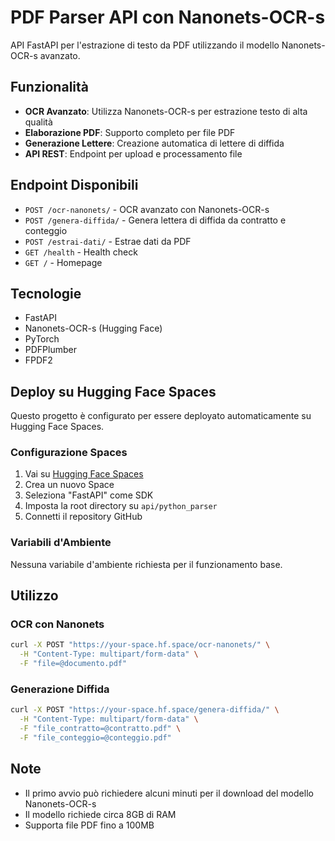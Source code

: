 # PDF Parser API con Nanonets-OCR-s

API FastAPI per l'estrazione di testo da PDF utilizzando il modello Nanonets-OCR-s avanzato.

## Funzionalità

- **OCR Avanzato**: Utilizza Nanonets-OCR-s per estrazione testo di alta qualità
- **Elaborazione PDF**: Supporto completo per file PDF
- **Generazione Lettere**: Creazione automatica di lettere di diffida
- **API REST**: Endpoint per upload e processamento file

## Endpoint Disponibili

- `POST /ocr-nanonets/` - OCR avanzato con Nanonets-OCR-s
- `POST /genera-diffida/` - Genera lettera di diffida da contratto e conteggio
- `POST /estrai-dati/` - Estrae dati da PDF
- `GET /health` - Health check
- `GET /` - Homepage

## Tecnologie

- FastAPI
- Nanonets-OCR-s (Hugging Face)
- PyTorch
- PDFPlumber
- FPDF2

## Deploy su Hugging Face Spaces

Questo progetto è configurato per essere deployato automaticamente su Hugging Face Spaces.

### Configurazione Spaces

1. Vai su [Hugging Face Spaces](https://huggingface.co/spaces)
2. Crea un nuovo Space
3. Seleziona "FastAPI" come SDK
4. Imposta la root directory su `api/python_parser`
5. Connetti il repository GitHub

### Variabili d'Ambiente

Nessuna variabile d'ambiente richiesta per il funzionamento base.

## Utilizzo

### OCR con Nanonets

```bash
curl -X POST "https://your-space.hf.space/ocr-nanonets/" \
  -H "Content-Type: multipart/form-data" \
  -F "file=@documento.pdf"
```

### Generazione Diffida

```bash
curl -X POST "https://your-space.hf.space/genera-diffida/" \
  -H "Content-Type: multipart/form-data" \
  -F "file_contratto=@contratto.pdf" \
  -F "file_conteggio=@conteggio.pdf"
```

## Note

- Il primo avvio può richiedere alcuni minuti per il download del modello Nanonets-OCR-s
- Il modello richiede circa 8GB di RAM
- Supporta file PDF fino a 100MB 